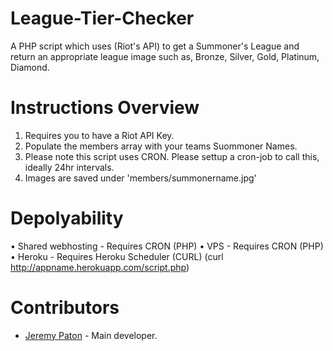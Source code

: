 League-Tier-Checker
=======================

A PHP script which uses (Riot's API) to get a Summoner's League and return an appropriate league image such as, Bronze, Silver, Gold, Platinum, Diamond.

Instructions Overview
=============

1. Requires you to have a Riot API Key.
2. Populate the members array with your teams Suommoner Names.
3. Please note this script uses CRON. Please settup a cron-job to call this, ideally 24hr intervals.
4. Images are saved under 'members/summonername.jpg'

Depolyability
============
• Shared webhosting - Requires CRON (PHP)
• VPS - Requires CRON (PHP)
• Heroku - Requires Heroku Scheduler (CURL) (curl http://appname.herokuapp.com/script.php)

Contributors
============
* [Jeremy Paton](http://jeremypaton.com) - Main developer.
